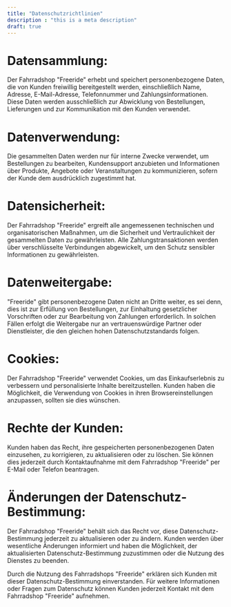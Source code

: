 ```yaml
---
title: "Datenschutzrichtlinien"
description : "this is a meta description"
draft: true
---
```


# Datensammlung:
Der Fahrradshop "Freeride" erhebt und speichert personenbezogene Daten, die von Kunden freiwillig bereitgestellt werden, einschließlich Name, Adresse, E-Mail-Adresse, Telefonnummer und Zahlungsinformationen. Diese Daten werden ausschließlich zur Abwicklung von Bestellungen, Lieferungen und zur Kommunikation mit den Kunden verwendet.

# Datenverwendung:
Die gesammelten Daten werden nur für interne Zwecke verwendet, um Bestellungen zu bearbeiten, Kundensupport anzubieten und Informationen über Produkte, Angebote oder Veranstaltungen zu kommunizieren, sofern der Kunde dem ausdrücklich zugestimmt hat.

# Datensicherheit:
Der Fahrradshop "Freeride" ergreift alle angemessenen technischen und organisatorischen Maßnahmen, um die Sicherheit und Vertraulichkeit der gesammelten Daten zu gewährleisten. Alle Zahlungstransaktionen werden über verschlüsselte Verbindungen abgewickelt, um den Schutz sensibler Informationen zu gewährleisten.

# Datenweitergabe:
"Freeride" gibt personenbezogene Daten nicht an Dritte weiter, es sei denn, dies ist zur Erfüllung von Bestellungen, zur Einhaltung gesetzlicher Vorschriften oder zur Bearbeitung von Zahlungen erforderlich. In solchen Fällen erfolgt die Weitergabe nur an vertrauenswürdige Partner oder Dienstleister, die den gleichen hohen Datenschutzstandards folgen.

# Cookies:
Der Fahrradshop "Freeride" verwendet Cookies, um das Einkaufserlebnis zu verbessern und personalisierte Inhalte bereitzustellen. Kunden haben die Möglichkeit, die Verwendung von Cookies in ihren Browsereinstellungen anzupassen, sollten sie dies wünschen.

# Rechte der Kunden:
Kunden haben das Recht, ihre gespeicherten personenbezogenen Daten einzusehen, zu korrigieren, zu aktualisieren oder zu löschen. Sie können dies jederzeit durch Kontaktaufnahme mit dem Fahrradshop "Freeride" per E-Mail oder Telefon beantragen.

# Änderungen der Datenschutz-Bestimmung:
Der Fahrradshop "Freeride" behält sich das Recht vor, diese Datenschutz-Bestimmung jederzeit zu aktualisieren oder zu ändern. Kunden werden über wesentliche Änderungen informiert und haben die Möglichkeit, der aktualisierten Datenschutz-Bestimmung zuzustimmen oder die Nutzung des Dienstes zu beenden.



Durch die Nutzung des Fahrradshops "Freeride" erklären sich Kunden mit dieser Datenschutz-Bestimmung einverstanden. Für weitere Informationen oder Fragen zum Datenschutz können Kunden jederzeit Kontakt mit dem Fahrradshop "Freeride" aufnehmen.
